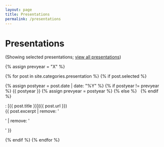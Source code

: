 ```yaml
---
layout: page
title: Presentations
permalink: /presentations
---
```


# Presentations

(Showing selected presentations; [view all presentations](/allpresentations))

{% assign prevyear = "X" %}

{% for post in site.categories.presentation %}
  {% if post.selected %}

{% assign postyear = post.date | date: "%Y" %}
{% if postyear != prevyear %} {{ postyear }} {% assign prevyear = postyear %} {% else %} &nbsp; {% endif %}

: [{{ post.title }}]({{ post.url }})  
{{ post.excerpt | remove: '<p>' | remove: '</p>' }}

  {% endif %}
{% endfor %}

